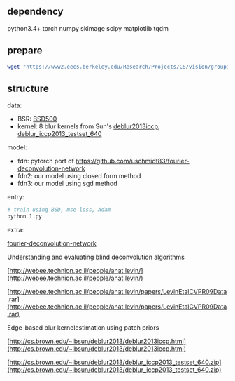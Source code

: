 ## dependency

python3.4+ torch numpy skimage scipy matplotlib tqdm

## prepare
```sh
wget "https://www2.eecs.berkeley.edu/Research/Projects/CS/vision/grouping/resources.html"
```


## structure

data:

- BSR: [BSD500](https://www2.eecs.berkeley.edu/Research/Projects/CS/vision/grouping/resources.html)
- kernel: 8 blur kernels from Sun's [deblur2013iccp](http://cs.brown.edu/~lbsun/deblur2013/deblur2013iccp.html), [deblur_iccp2013_testset_640](http://cs.brown.edu/~lbsun/deblur2013/deblur_iccp2013_testset_640.zip)

model:

- fdn: pytorch port of https://github.com/uschmidt83/fourier-deconvolution-network
- fdn2: our model using closed form method
- fdn3: our model using sgd method


entry:
```sh
# train using BSD, mse loss, Adam
python 1.py
```


extra:

[fourier-deconvolution-network](https://github.com/uschmidt83/fourier-deconvolution-network)

Understanding and evaluating blind deconvolution algorithms

[http://webee.technion.ac.il/people/anat.levin/](http://webee.technion.ac.il/people/anat.levin/)

[http://webee.technion.ac.il/people/anat.levin/papers/LevinEtalCVPR09Data.rar](http://webee.technion.ac.il/people/anat.levin/papers/LevinEtalCVPR09Data.rar)

Edge-based blur kernelestimation using patch priors

[http://cs.brown.edu/~lbsun/deblur2013/deblur2013iccp.html](http://cs.brown.edu/~lbsun/deblur2013/deblur2013iccp.html)

[http://cs.brown.edu/~lbsun/deblur2013/deblur_iccp2013_testset_640.zip](http://cs.brown.edu/~lbsun/deblur2013/deblur_iccp2013_testset_640.zip)
